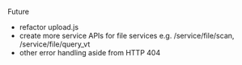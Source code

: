 


Future
- refactor upload.js 
- create more service APIs for file services e.g. /service/file/scan, /service/file/query_vt
- other error handling aside from HTTP 404
